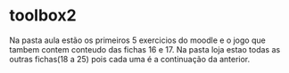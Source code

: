 # toolbox2
Na pasta aula estão os primeiros 5 exercicios do moodle e o jogo que tambem contem conteudo das fichas 16 e 17.
Na pasta loja estao todas as outras fichas(18 a 25) pois cada uma é a continuação da anterior.
